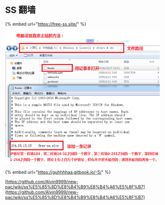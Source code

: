 # SS 翻墙

{% embed url="https://free-ss.site/" %}

![](.gitbook/assets/direct_access.png)

{% embed url="https://guhhhhaa.gitbook.io/-5/" %}

[https://github.com/Alvin9999/new-pac/wiki/ss%E5%85%8D%E8%B4%B9%E8%B4%A6%E5%8F%B7](https://github.com/Alvin9999/new-pac/wiki/ss%E5%85%8D%E8%B4%B9%E8%B4%A6%E5%8F%B7)

